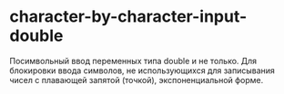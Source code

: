 # character-by-character-input-double
Посимвольный ввод переменных типа double и не только. Для блокировки ввода символов, не использующихся для записывания чисел с плавающей запятой (точкой), экспоненциальной форме. 

